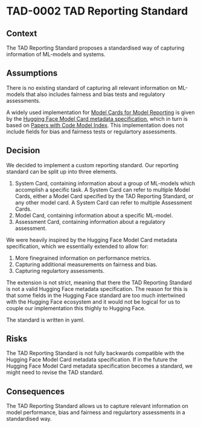 # TAD-0002 TAD Reporting Standard

## Context

The TAD Reporting Standard proposes a standardised way of capturing information of ML-models and systems.

## Assumptions

There is no existing standard of capturing all relevant information on ML-models that also includes
fairness and bias tests and regulatory assessments.

A widely used implementation for [Model Cards for Model Reporting](https://arxiv.org/abs/1810.03993) is given
by the [Hugging Face Model Card metadata specification](https://github.com/huggingface/hub-docs/blob/main/modelcard.md?plain=1),
which in turn is based on [Papers with Code Model Index](https://github.com/paperswithcode/model-index).
This implementation does not include fields for bias and fairness tests or regulartory assessments.

## Decision

We decided to implement a custom reporting standard. Our reporting standard can be split up
into three elements.

1. System Card, containing information about a group of ML-models which accomplish a specific task.
A System Card can refer to multiple Model Cards, either a Model Card specified by the TAD Reporting
Standard, or any other model card. A System Card can refer to multiple Assessment Cards.
2. Model Card, containing information about a specific ML-model.
3. Assessment Card, containing information about a regulatory assessment.

We were heavily inspired by the Hugging Face Model Card metadata specification, which we essentially
extended to allow for:

1. More finegrained information on performance metrics.
2. Capturing additional measurements on fairness and bias.
3. Capturing regulartory assessments.

The extension is not strict, meaning that there the TAD Reporting Standard is not a valid Hugging Face
metadata specification. The reason for this is that some fields in the Hugging Face standard are too much
intertwined with the Hugging Face ecosystem and it would not be logical for us to couple our implementation
this thighly to Hugging Face.

The standard is written in yaml.

## Risks

The TAD Reporting Standard is not fully backwards compatible with the Hugging Face Model Card
metadata specification. If in the future the Hugging Face Model Card metadata specification becomes
a standard, we might need to revise the TAD standard.

## Consequences

The TAD Reporting Standard allows us to capture relevant information on model performance, bias and fairness
and regulartory assessments in a standardised way.
